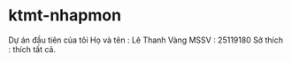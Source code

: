 # ktmt-nhapmon
Dự án đầu tiên của tôi
Họ và tên : Lê Thanh Vàng
MSSV : 25119180
Sở thích : thích tất cả.